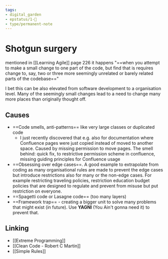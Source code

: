```yaml
---
tags: 
- digital_garden
- epstatus/1-🌱
- type/permanent-note
---
```

# Shotgun surgery
mentioned in [[Learning Agile]] page 226 it happens "==when you attempt to make a small change to one part of the code, but find that is requires change to, say, two or three more seemingly unrelated or barely related parts of the codebase=="

I bet this can be also elevated from software development to a organisation level. Many of the seemingly small changes lead to a need to change many more places than originally thought off.

## Causes
+ ==Code smells, anti-patterns== like very large classes or duplicated code 
	+ I just recently discovered that e.g. also for documentation where Confluence pages were just copied instead of moved to another space. Caused by missing permission to move pages. The smell behind: quick fix, to restrictive permission scheme in confluence, missing guiding principles for Confluence usage
+ ==Obsessing over edge cases==. A good example to extrapolate from coding as many organisational rules are made to prevent the edge cases but introduce restrictions also for many or the non-edge cases. For example restricting traveling policies, restriction education budget policies that are designed to regulate and prevent from misuse but put restriction on everyone.
+ ==Spagetti code or Lasagne code== (too many layers)
+ ==Framework trap== - creating a bigger unit to solve many problems that might  exist (in future). Use **YAGNI** (You Ain't gonna need it) to prevent that.

## Linking
+ [[Extreme Programming]]
+ [[Clean Code - Robert C Martin]]
+ [[Simple Rules]]
